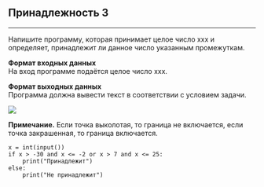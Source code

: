 ## Принадлежность 3
----------------

Напишите программу, которая принимает целое число xxx и определяет, принадлежит ли данное число указанным промежуткам.

**Формат входных данных**  
На вход программе подаётся целое число xxx.

**Формат выходных данных**  
Программа должна вывести текст в соответствии с условием задачи.

![](https://ucarecdn.com/4659a972-d8f5-4186-90ed-38dfdacf17fb/)

**Примечание.** Если точка выколотая, то граница не включается, если точка закрашенная, то граница включается. 

```
x = int(input())
if x > -30 and x <= -2 or x > 7 and x <= 25:
    print("Принадлежит")
else:
    print("Не принадлежит")
```